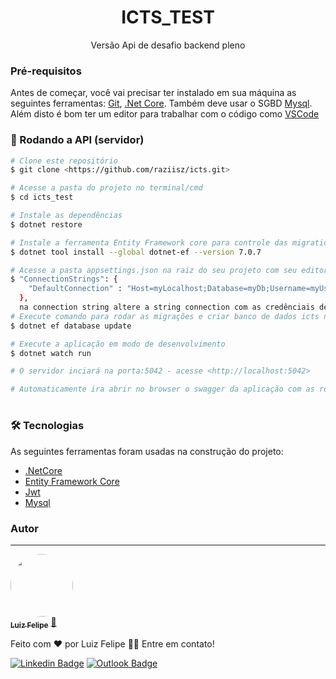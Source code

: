 <h1 align="center">ICTS_TEST</h1>
<p align="center">Versão Api de desafio backend pleno</p>

### Pré-requisitos

Antes de começar, você vai precisar ter instalado em sua máquina as seguintes ferramentas:
[Git](https://git-scm.com), [.Net Core](https://dotnet.microsoft.com/download). 
Também deve usar o SGBD [Mysql](https://www.mysql.com/downloads/).
Além disto é bom ter um editor para trabalhar com o código como [VSCode](https://code.visualstudio.com/)

### 🎲 Rodando a API (servidor)

```bash
# Clone este repositório
$ git clone <https://github.com/raziisz/icts.git>

# Acesse a pasta do projeto no terminal/cmd
$ cd icts_test

# Instale as dependências
$ dotnet restore

# Instale a ferramenta Entity Framework core para controle das migrations e subir banco
$ dotnet tool install --global dotnet-ef --version 7.0.7

# Acesse a pasta appsettings.json na raiz do seu projeto com seu editor de código
$ "ConnectionStrings": {
    "DefaultConnection" : "Host=myLocalhost;Database=myDb;Username=myUser;Password=myPassword"
  },
  na connection string altere a string connection com as credênciais de seu banco de dados
# Execute comando para rodar as migrações e criar banco de dados icts no SBGD Mysql
$ dotnet ef database update

# Execute a aplicação em modo de desenvolvimento
$ dotnet watch run

# O servidor inciará na porta:5042 - acesse <http://localhost:5042>

# Automaticamente ira abrir no browser o swagger da aplicação com as rotas.
```

#

### 🛠 Tecnologias

As seguintes ferramentas foram usadas na construção do projeto:

- [.NetCore](https://dotnet.microsoft.com/)
- [Entity Framework Core](https://docs.microsoft.com/pt-br/ef/)
- [Jwt](https://jwt.io/)
- [Mysql](https://www.mysql.com/)

### Autor
---

<a href="http://raziisz.github.io/">
 <img style="border-radius: 50%;" src="https://avatars2.githubusercontent.com/u/42245201?s=460&u=ce3bae80de213ad246855873906246051fba4458&v=4" width="100px;" alt=""/>
 <br />
 <sub><b>Luiz Felipe</b></sub></a> <a href="http://raziisz.github.io/" title="Dev">🚀</a>


Feito com ❤️ por Luiz Felipe 👋🏽 Entre em contato!

[![Linkedin Badge](https://img.shields.io/badge/-Felipe-blue?style=flat-square&logo=Linkedin&logoColor=white&link=https://www.linkedin.com/in/luiz-felipe-libertino-a87840170/)](https://www.linkedin.com/in/luiz-felipe-libertino-a87840170/) 
[![Outlook Badge](https://img.shields.io/badge/-raziel_libertino@hotmail.com-c14438?style=flat-square&logo=Gmail&logoColor=white&link=mailto:raziel_libertino@hotmail.com)](mailto:raziel_libertino@hotmail.com)

